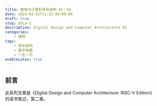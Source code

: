 ```yaml
---
title: 数电与计算机体系结构 02：XX
date: 2024-02-02T11:25:05+08:00
draft: true
slug: ddca-2
description: Digital Design and Computer Architecture 02
categories:
    - 编程
tags:
    - 体系结构
    - 数字电路
    - 一生一芯
enableLatex: true
---
```

## 前言

此系列文章是《Digital Design and Computer Architecture: RISC-V Edition》的读书笔记，第二章。

##

